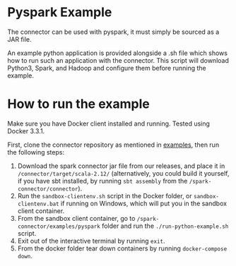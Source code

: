 # Pyspark Example

The connector can be used with pyspark, it must simply be sourced as a JAR file.

An example python application is provided alongside a .sh file which shows how to run such an application with the connector. This script will download Python3, Spark, and Hadoop and configure them before running the example.

# How to run the example

Make sure you have Docker client installed and running. Tested using Docker 3.3.1.

First, clone the connector repository as mentioned in [examples](/examples/README.md), then run the following steps:

1. Download the spark connector jar file from our releases, and place it in `/connector/target/scala-2.12/`
   (alternatively, you could build it yourself, if you have sbt installed, by running `sbt assembly` from the `/spark-connector/connector`).
2. Run the `sandbox-clientenv.sh` script in the Docker folder, or `sandbox-clientenv.bat` if running on Windows, which will put you in the sandbox client container.
3. From the sandbox client container, go to `/spark-connector/examples/pyspark` folder and run the `./run-python-example.sh` script.
4. Exit out of the interactive terminal by running `exit`. 
5. From the docker folder tear down containers by running `docker-compose down`.

